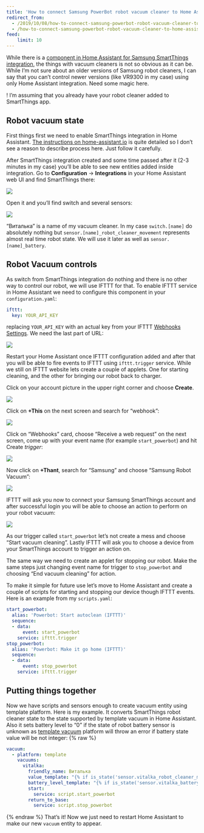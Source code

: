 ```yaml
---
title: 'How to connect Samsung PowerBot robot vacuum cleaner to Home Assistant'
redirect_from:
  - /2019/10/08/how-to-connect-samsung-powerbot-robot-vacuum-cleaner-to-home-assistant
  - /how-to-connect-samsung-powerbot-robot-vacuum-cleaner-to-home-assistant
feed:
    limit: 10
---
```


While there is a [component in Home Assistant for Samsung SmartThings integration](https://www.home-assistant.io/integrations/smartthings/), the things with vacuum cleaners is not so obvious as it can be. While I’m not sure about an older versions of Samsung robot cleaners, I can say that you can’t control newer versions (like VR9300 in my case) using only Home Assistant integration. Need some magic here.

! I’m assuming that you already have your robot cleaner added to SmartThings app.

## Robot vacuum state

First things first we need to enable SmartThings integration in Home Assistant. [The instructions on home-assistant.io](https://www.home-assistant.io/integrations/smartthings/#basic-requirements) is quite detailed so I don’t see a reason to describe process here. Just follow it carefully.

After SmartThings integration created and some time passed after it (2-3 minutes in my case) you’ll be able to see new entities added inside integration. Go to **Configuration** -> **Integrations** in your Home Assistant web UI and find SmartThings there:

![](/img/how-to-connect-samsung-powerbot-robot-vacuum-cleaner-to-home-assistant/Screenshot-2019-10-08-at-20.51.54.png)

Open it and you’ll find switch and several sensors:

![](/img/how-to-connect-samsung-powerbot-robot-vacuum-cleaner-to-home-assistant/Screenshot-2019-10-08-at-20.52.53.png)

“Виталька” is a name of my vacuum cleaner. In my case `switch.[name]` do absolutely nothing but `sensor.[name]_robot_cleaner_movement` represents almost real time robot state. We will use it later as well as `sensor.[name]_battery`.

## Robot Vacuum controls

As switch from SmartThings integration do nothing and there is no other way to control our robot, we will use IFTTT for that. To enable IFTTT service in Home Assistant we need to configure this component in your `configuration.yaml`:

```yaml
ifttt:
  key: YOUR_API_KEY
```

replacing `YOUR_API_KEY` with an actual key from your IFTTT [Webhooks Settings](https://ifttt.com/maker_webhooks/settings). We need the last part of URL:

![](/img/how-to-connect-samsung-powerbot-robot-vacuum-cleaner-to-home-assistant/Screenshot-2019-10-08-at-21.09.17.png)

Restart your Home Assistant once IFTTT configuration added and after that you will be able to fire events to IFTTT using `ifttt.trigger` service. While we still on IFTTT website lets create a couple of applets. One for starting cleaning, and the other for bringing our robot back to charger.

Click on your account picture in the upper right corner and choose **Create**.

![](/img/how-to-connect-samsung-powerbot-robot-vacuum-cleaner-to-home-assistant/Screenshot-2019-10-08-at-21.14.41.png)

Click on **+This** on the next screen and search for “webhook”:

![](/img/how-to-connect-samsung-powerbot-robot-vacuum-cleaner-to-home-assistant/Screenshot-2019-10-08-at-21.17.55.png)

<div class="adsblock">
<script async src="https://pagead2.googlesyndication.com/pagead/js/adsbygoogle.js"></script>
<ins class="adsbygoogle"
     style="display:block; text-align:center;"
     data-ad-layout="in-article"
     data-ad-format="fluid"
     data-ad-client="ca-pub-6530242109614004"
     data-ad-slot="2178866199"></ins>
<script>
     (adsbygoogle = window.adsbygoogle || []).push({});
</script>
</div>

Click on “Webhooks” card, choose “Receive a web request” on the next screen, come up with your event name (for example `start_powerbot`) and hit Create _trigger_:

![](/img/how-to-connect-samsung-powerbot-robot-vacuum-cleaner-to-home-assistant/Screenshot-2019-10-08-at-21.22.18.png)

Now click on **+Thant**, search for “Samsung” and choose “Samsung Robot Vacuum”:

![](/img/how-to-connect-samsung-powerbot-robot-vacuum-cleaner-to-home-assistant/Screenshot-2019-10-08-at-21.25.55.png)

IFTTT will ask you now to connect your Samsung SmartThings account and after successful login you will be able to choose an action to perform on your robot vacuum:

![](/img/how-to-connect-samsung-powerbot-robot-vacuum-cleaner-to-home-assistant/Screenshot-2019-10-08-at-21.28.32.png)

As our trigger called `start_powerbot` let’s not create a mess and choose “Start vacuum cleaning”. Lastly IFTTT will ask you to choose a device from your SmartThings account to trigger an action on.

The same way we need to create an applet for stopping our robot. Make the same steps just changing event name for trigger to `stop_powerbot` and choosing “End vacuum cleaning” for action.

To make it simple for future use let’s move to Home Assistant and create a couple of scripts for starting and stopping our device though IFTTT events. Here is an example from my `scripts.yaml`:

```yaml
start_powerbot:
  alias: 'Powerbot: Start autoclean (IFTTT)'
  sequence:
  - data:
      event: start_powerbot
    service: ifttt.trigger
stop_powerbot:
  alias: 'Powerbot: Make it go home (IFTTT)'
  sequence:
  - data:
      event: stop_powerbot
    service: ifttt.trigger
```

## Putting things together

Now we have scripts and sensors enough to create vacuum entity using template platform. Here is my example. It converts SmartThings robot cleaner state to the state supported by template vacuum in Home Assistant. Also it sets battery level to “0” if the state of robot battery sensor is unknown as [template vacuum](https://www.home-assistant.io/integrations/vacuum.template/) platform will throw an error if battery state value will be not integer:
{% raw %}
```yaml
vacuum:
  - platform: template
    vacuums:
      vitalka:
        friendly_name: Виталька
        value_template: "{% if is_state('sensor.vitalka_robot_cleaner_movement', 'cleaning') %}cleaning{% elif is_state('sensor.vitalka_robot_cleaner_movement', 'charging') %}docked{% elif is_state('sensor.vitalka_robot_cleaner_movement', 'homing') %}returning{% elif is_state('sensor.vitalka_robot_cleaner_movement', 'idle') %}idle{% elif is_state('sensor.vitalka_robot_cleaner_movement', 'alarm') %}error{% elif is_state('sensor.vitalka_robot_cleaner_movement', 'powerOff') %}error{% else %}unknown{% endif %}"
        battery_level_template: "{% if is_state('sensor.vitalka_battery','unknown') %}0{% else %}{{states('sensor.vitalka_battery')}}{% endif %}"
        start:
          service: script.start_powerbot
        return_to_base:
          service: script.stop_powerbot
```
{% endraw %}
That’s it! Now we just need to restart Home Assistant to make our new `vacuum` entity to appear.